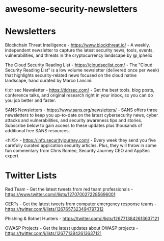 # awesome-security-newsletters

# Newsletters 

Blockchain Threat Intelligence - https://www.blockthreat.io/ - A weekly, independent newsletter to capture the latest security news, tools, events, vulnerabilities, and threats in the cryptocurrency landscape by @_iphelix

The Cloud Security Reading List - https://cloudseclist.com/ - The "Cloud Security Reading List" is a low volume newsletter (delivered once per week) that highlights security-related news focused on the cloud native landscape, hand curated by Marco Lancini.

tl;dr sec Newsletter - https://tldrsec.com/ - Get the best tools, blog posts, conference talks, and original research right in your inbox, so you can do you job better and faster.

SANS Newsletters - https://www.sans.org/newsletters/ - SANS offers three newsletters to keep you up-to-date on the latest cybersecurity news, cyber attacks and vulnerabilities, and security awareness tips and stories. Subscribe below to gain access to these updates plus thousands of additional free SANS resources.

<hi/5> - https://info.securityjourney.com/ - Every week they send you five carefully curated application security articles. Plus, they will throw in some fun commentary from Chris Romeo, Security Journey CEO and AppSec expert. 



# Twitter Lists

Red Team - Get the latest tweets from red team professionals -  https://www.twitter.com/i/lists/1270700272285696001

CERTs - Get the latest tweets from computer emergency response teams - https://twitter.com/i/lists/1267657323494797312 

Phishing & Botnet Hunters - https://twitter.com/i/lists/1267713842613637121

OWASP Projects - Get the latest updates about OWASP projects - https://twitter.com/i/lists/1267713842613637121


